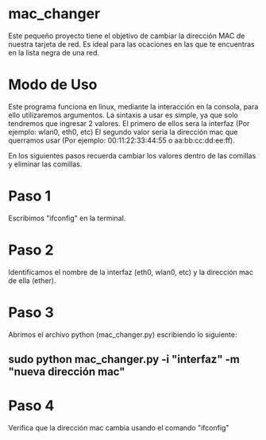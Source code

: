 # mac_changer
Este pequeño proyecto tiene el objetivo de cambiar la dirección MAC de nuestra tarjeta de red.
Es ideal para las ocaciones en las que te encuentras en la lista negra de una red.


# Modo de Uso
Este programa funciona en linux, mediante la interacción en la consola, para ello utilizaremos argumentos.
La sintaxis a usar es simple, ya que solo tendremos que ingresar 2 valores.
El primero de ellos sera la interfaz (Por ejemplo: wlan0, eth0, etc)
El segundo valor seria la dirección mac que querramos usar (Por ejemplo: 00:11:22:33:44:55 o aa:bb:cc:dd:ee:ff).

En los siguientes pasos recuerda cambiar los valores dentro de las comillas y eliminar las comillas.

# Paso 1 
Escribimos "ifconfig" en la terminal.

# Paso 2
Identificamos el nombre de la interfaz (eth0, wlan0, etc) y la dirección mac de ella (ether).

# Paso 3
Abrimos el archivo python (mac_changer.py) escribiendo lo siguiente:
## sudo python mac_changer.py -i "interfaz" -m "nueva dirección mac"

# Paso 4
Verifica que la dirección mac cambia usando el comando "ifconfig"
